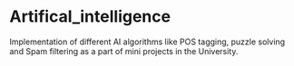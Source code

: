 # Artifical_intelligence

Implementation of different AI algorithms like POS tagging, puzzle solving and Spam filtering as a part of mini projects in the University.

